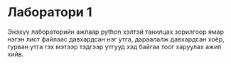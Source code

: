 # Лаборатори 1
Энэхүү лабораторийн ажлаар python хэлтэй танилцах зорилгоор ямар нэгэн лист файлаас давхардсан нэг утга, дараалалж давхардсан хоёр, гурван утга гэх мэтээр тэдгээр утгууд хэд байгаа тоог харуулах ажил хийв.
